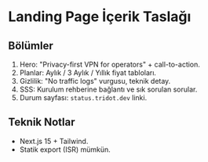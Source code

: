 # Landing Page İçerik Taslağı

## Bölümler
1. Hero: "Privacy-first VPN for operators" + call-to-action.
2. Planlar: Aylık / 3 Aylık / Yıllık fiyat tabloları.
3. Gizlilik: "No traffic logs" vurgusu, teknik detay.
4. SSS: Kurulum rehberine bağlantı ve sık sorulan sorular.
5. Durum sayfası: `status.tridot.dev` linki.

## Teknik Notlar
- Next.js 15 + Tailwind.
- Statik export (ISR) mümkün.

